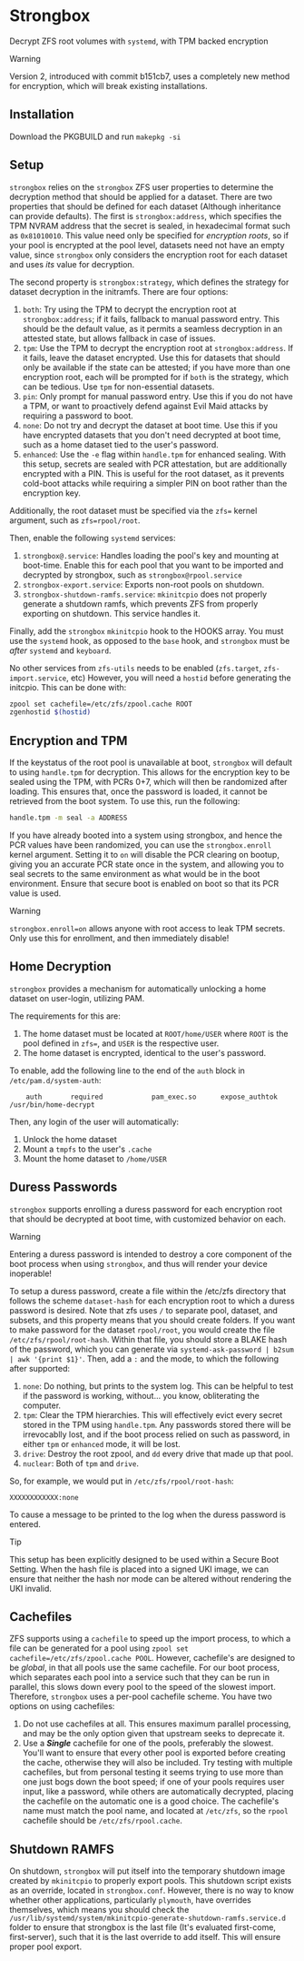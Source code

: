 # Strongbox

 Decrypt ZFS root volumes with `systemd`, with TPM backed encryption

 > [!warning]
 > Version 2, introduced with commit b151cb7, uses a completely new method for encryption, which will break existing installations.

## Installation

Download the PKGBUILD and run `makepkg -si`

## Setup

`strongbox` relies on the `strongbox` ZFS user properties to determine the decryption method that should be applied for a dataset. There are two properties that should be defined for each dataset (Although inheritance can provide defaults). The first is `strongbox:address`, which specifies the TPM NVRAM address that the secret is sealed, in hexadecimal format such as `0x81010010`. This value need only be specified for *encryption roots*, so if your pool is encrypted at the pool level, datasets need not have an empty value, since `strongbox` only considers the encryption root for each dataset and uses *its* value for decryption.

The second property is `strongbox:strategy`, which defines the strategy for dataset decryption in the initramfs. There are four options:

1. `both`: Try using the TPM to decrypt the encryption root at `strongbox:address`; if it fails, fallback to manual password entry. This should be the default value, as it permits a seamless decryption in an attested state, but allows fallback in case of issues.
2. `tpm`: Use the TPM to decrypt the encryption root at `strongbox:address`. If it fails, leave the dataset encrypted. Use this for datasets that should only be available if the state can be attested; if you have more than one encryption root, each will be prompted for if `both` is the strategy, which can be tedious. Use `tpm` for non-essential datasets.
3. `pin`: Only prompt for manual password entry. Use this if you do not have a TPM, or want to proactively defend against Evil Maid attacks by requiring a password to boot.
4. `none`: Do not try and decrypt the dataset at boot time. Use this if you have encrypted datasets that you don't need decrypted at boot time, such as a home dataset tied to the user's password.
5. `enhanced`: Use the `-e` flag within `handle.tpm` for enhanced sealing. With this setup, secrets are sealed with PCR attestation, but are additionally encrypted with a PIN. This is useful for the root dataset, as it prevents cold-boot attacks while requiring a simpler PIN on boot rather than the encryption key.

Additionally, the root dataset must be specified via the `zfs=` kernel argument, such as `zfs=rpool/root`.

Then, enable the following `systemd` services:

1. `strongbox@.service`: Handles loading the pool's key and mounting at boot-time. Enable this for each pool that you want to be imported and decrypted by strongbox, such as `strongbox@rpool.service`
3. `strongbox-export.service`: Exports non-root pools on shutdown.
3. `strongbox-shutdown-ramfs.service`: `mkinitcpio` does not properly generate a shutdown ramfs, which prevents ZFS from properly exporting on shutdown. This service handles it.

Finally, add the `strongbox` `mkinitcpio` hook to the HOOKS array. You must use the `systemd` hook, as opposed to the `base` hook, and `strongbox` must be *after* `systemd` and `keyboard`.

No other services from `zfs-utils` needs to be enabled (`zfs.target`, `zfs-import.service`, etc) However, you will need a `hostid` before generating the initcpio. This can be done with:

```bash
zpool set cachefile=/etc/zfs/zpool.cache ROOT
zgenhostid $(hostid)
```

## Encryption and TPM

If the keystatus of the root pool is unavailable at boot, `strongbox` will default to using `handle.tpm` for decryption. This allows for the encryption key to be sealed using the TPM, with PCRs 0+7, which will then be randomized after loading. This ensures that, once the password is loaded, it cannot be retrieved from the boot system. To use this, run the following:

```bash
handle.tpm -m seal -a ADDRESS
```

If you have already booted into a system using strongbox, and hence the PCR values have been randomized, you can use the `strongbox.enroll` kernel argument. Setting it to `on` will disable the PCR clearing on bootup, giving you an accurate PCR state once in the system, and allowing you to seal secrets to the same environment as what would be in the boot environment. Ensure that secure boot is enabled on boot so that its PCR value is used.

> [!warning]
> `strongbox.enroll=on` allows anyone with root access to leak TPM secrets. Only use this for enrollment, and then immediately disable!

## Home Decryption

`strongbox` provides a mechanism for automatically unlocking a home dataset on user-login, utilizing PAM.

The requirements for this are:

1. The home dataset must be located at `ROOT/home/USER` where `ROOT` is the pool defined in `zfs=`, and `USER` is the respective user.
2. The home dataset is encrypted, identical to the user's password.

To enable, add the following line to the end of the `auth` block in `/etc/pam.d/system-auth`:

```
    auth       required		       pam_exec.so 	    expose_authtok  /usr/bin/home-decrypt
```

Then, any login of the user will automatically:

1. Unlock the home dataset
2. Mount a `tmpfs` to the user's `.cache`
3. Mount the home dataset to `/home/USER`

## Duress Passwords

`strongbox` supports enrolling a duress password for each encryption root that should be decrypted at boot time, with customized behavior on each.

> [!warning]
> Entering a duress password is intended to destroy a core component of the boot process when using `strongbox`, and thus will render your device inoperable!

To setup a duress password, create a file within the /etc/zfs directory that follows the scheme `dataset-hash` for each encryption root to which a duress password is desired. Note that zfs uses `/` to separate pool, dataset, and subsets, and this property means that you should create folders. If you want to make password for the dataset `rpool/root`, you would create the file `/etc/zfs/rpool/root-hash`. Within that file, you should store a BLAKE hash of the password, which you can generate via `systemd-ask-password | b2sum | awk '{print $1}'`. Then, add a `:` and the mode, to which the following after supported:

1. `none`: Do nothing, but prints to the system log. This can be helpful to test if the password is working, without... you know, obliterating the computer.
2. `tpm`: Clear the TPM hierarchies. This will effectively evict every secret stored in the TPM using `handle.tpm`. Any passwords stored there will be irrevocablly lost, and if the boot process relied on such as password, in either `tpm` or `enhanced` mode, it will be lost.
3. `drive`: Destroy the root zpool, and `dd` every drive that made up that pool.
4. `nuclear`: Both of `tpm` and `drive`.

So, for example, we would put in `/etc/zfs/rpool/root-hash`:

```
XXXXXXXXXXXX:none
```

To cause a message to be printed to the log when the duress password is entered.

> [!tip]
> This setup has been explicitly designed to be used within a Secure Boot Setting. When the hash file is placed into a signed UKI image, we can ensure that neither the hash nor mode can be altered without rendering the UKI invalid.

## Cachefiles

ZFS supports using a `cachefile` to speed up the import process, to which a file can be generated for a pool using `zpool set cachefile=/etc/zfs/zpool.cache POOL`. However, cachefile's are designed to be *global*, in that all pools use the same cachefile. For our boot process, which separates each pool into a service such that they can be run in parallel, this slows down every pool to the speed of the slowest import. Therefore, `strongbox` uses a per-pool cachefile scheme. You have two options on using cachefiles:

1. Do not use cachefiles at all. This ensures maximum parallel processing, and may be the only option given that upstream seeks to deprecate it.
2. Use a ***Single*** cachefile for one of the pools, preferably the slowest. You'll want to ensure that every other pool is exported before creating the cache, otherwise they will also be included. Try testing with multiple cachefiles, but from personal testing it seems trying to use more than one just bogs down the boot speed; if one of your pools requires user input, like a password, while others are automatically decrypted, placing the cachefile on the automatic one is a good choice. The cachefile's name must match the pool name, and located at `/etc/zfs`, so the `rpool` cachefile should be `/etc/zfs/rpool.cache`.

## Shutdown RAMFS

On shutdown, `strongbox` will put itself into the temporary shutdown image created by `mkinitcpio` to properly export pools. This shutdown script exists as an override, located in `strongbox.conf`. However, there is no way to know whether other applications, particularly `plymouth`, have overrides themselves, which means you should check the `/usr/lib/systemd/system/mkinitcpio-generate-shutdown-ramfs.service.d` folder to ensure that strongbox is the last file (It's evaluated first-come, first-server), such that it is the last override to add itself. This will ensure proper pool export.

